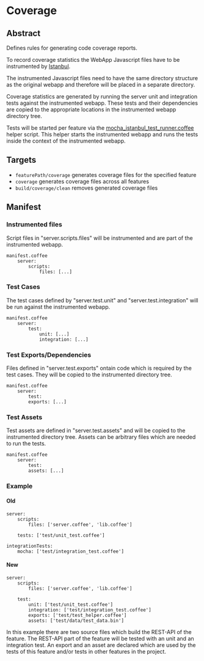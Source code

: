 # Coverage

## Abstract

Defines rules for generating code coverage reports.

To record coverage statistics the WebApp Javascript files have to be
instrumented by [Istanbul](https://github.com/gotwarlost/istanbul).

The instrumented Javascript files need to have the same directory structure as
the original webapp and therefore will be placed in a
separate directory.

Coverage statistics are generated by running the server unit and integration
tests against the instrumented webapp. These tests and their dependencies are
copied to the appropriate locations in the instrumented webapp directory tree.

Tests will be started per feature via the
[mocha_istanbul_test_runner.coffee](../../mocha_istanbul_test_runner.coffee)
helper script. This helper starts the instrumented webapp and runs the tests
inside the context of the instrumented webapp.

## Targets

- `featurePath/coverage` generates coverage files for the specified feature
- `coverage` generates coverage files across all features
- `build/coverage/clean` removes generated coverage files

## Manifest

### Instrumented files

Script files in "server.scripts.files" will be instrumented and are part of the
instrumented webapp.

    manifest.coffee
        server:
            scripts:
                files: [...]

### Test Cases

The test cases defined by "server.test.unit" and "server.test.integration" will
be run against the instrumented webapp.

    manifest.coffee
        server:
            test:
                unit: [...]
                integration: [...]

### Test Exports/Dependencies

Files defined in "server.test.exports" ontain code which is required by the test
cases. They will be copied to the instrumented directory tree.

    manifest.coffee
        server:
            test:
            exports: [...]

### Test Assets

Test assets are defined in "server.test.assets" and will be copied to the
instrumented directory tree. Assets can be arbitrary files which are needed to
run the tests.

    manifest.coffee
        server:
            test:
            assets: [...]

### Example

#### Old

    server:
        scripts:
            files: ['server.coffee', 'lib.coffee']

        tests: ['test/unit_test.coffee']

    integrationTests:
        mocha: ['test/integration_test.coffee']

#### New

    server:
        scripts:
            files: ['server.coffee', 'lib.coffee']

        test:
            unit: ['test/unit_test.coffee']
            integration: ['test/integration_test.coffee']
            exports: ['test/test_helper.coffee']
            assets: ['test/data/test_data.bin']

In this example there are two source files which build the REST-API of the
feature. The REST-API part of the feature will be tested with an unit and an
integration test. An export and an asset are declared which are used by the
tests of this feature and/or tests in other features in the project.
